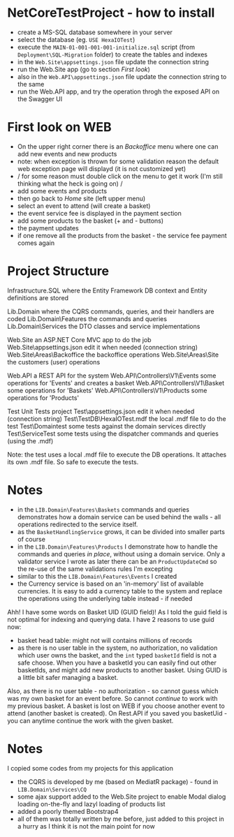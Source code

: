 # NetCoreTestProject - how to install

* create a MS-SQL database somewhere in your server
* select the database (eg. `USE HexaIOTest`)
* execute the `MAIN-01-001-001-001-initialize.sql` script (from `Deployment\SQL-Migration` folder) to create the tables and indexes
* in the `Web.Site\appsettings.json` file update the connection string
* run the Web.Site app (go to section *First look*)
* also in the `Web.API\appsettings.json` file update the connection string to the same
* run the Web.API app, and try the operation throgh the exposed API on the Swagger UI




# First look on WEB

* On the upper right corner there is an *Backoffice* menu where one can add new events and new products
* note: when exception is thrown for some validation reason the default web exception page will displayd (it is not customized yet)
* / for some reason must double click on the menu to get it work (I'm still thinking what the heck is going on) /
* add some events and products
* then go back to *Home* site (left upper menu)
* select an event to attend (will create a basket)
* the event service fee is displayed in the payment section
* add some products to the basket (+ and - buttons)
* the payment updates
* if one remove all the products from the basket - the service fee payment comes again



# Project Structure

Infrastructure.SQL  where the Entity Framework DB context and Entity definitions are stored

Lib.Domain              where the CQRS commands, queries, and their handlers are coded
Lib.Domain\Features     the commands and queries
Lib.Domain\Services     the DTO classes and service implementations

Web.Site                         an ASP.NET Core MVC app to do the job
Web.Site\appsettings.json        edit it when needed (connection string)
Web.Site\Areas\Backoffice        the backoffice operations
Web.Site\Areas\Site              the customers (user) operations

Web.API							 a REST API for the system
Web.API\Controllers\V1\Events    some operations for 'Events' and creates a basket
Web.API\Controllers\V1\Basket    some operations for 'Baskets'
Web.API\Controllers\V1\Products  some operations for 'Products'


Test						     Unit Tests project
Test\appsettings.json            edit it when needed (connection string)
Test\TestDB\HexaIOTest.mdf       the local .mdf file to do the test
Test\Domaintest                  some tests against the domain services directly
Test\ServiceTest                 some tests using the dispatcher commands and queries (using the .mdf)

Note: the test uses a local .mdf file to execute the DB operations. It attaches its own .mdf file.
So safe to execute the tests.


# Notes

* in the `LIB.Domain\Features\Baskets` commands and queries demonstrates how a domain service can be used 
  behind the walls - all operations redirected to the service itself.
* as the `BasketHandlingService` grows, it can be divided into smaller parts of course
* in the `LIB.Domain\Features\Products` I demonstrate how to handle the commands and queries *in place*, 
  without using a domain service. Only a validator service I wrote as later there can be an `ProductUpdateCmd`
  so the re-use of the same validations rules I'm excepting
* similar to this the `LIB.Domain\Features\Events` I created
* the Currency service is based on an 'in-memory' list of available currencies. It is easy to add a currency
  table to the system and replace the operations using the underlying table instead - if needed


Ahh! I have some words on Basket UID (GUID field)! As I told the guid field is not optimal for indexing and
querying data. I have 2 reasons to use guid now:
* basket head table: might not will contains millions of records
* as there is no user table in the system, no authorization, no validation which user owns the basket,
  and the `int` typed `basketId` field is not a safe choose. When you have a basketId you can easily find out
  other basketIds, and might add new products to another basket. Using GUID is a little bit safer managing
  a basket.

Also, as there is no user table - no authorization - so cannot guess which was my own basket for an event before.
So cannot *continue* to work with my previous basket. A basket is lost on WEB if you choose another event to attend
(another basket is created). On Rest.API if you saved you basketUid - you can anytime continue the work 
with the given basket.


# Notes

I copied some codes from my projects for this application
* the CQRS is developed by me (based on MediatR package) - found in `LIB.Domain\Services\CQ`
* some ajax support added to the Web.Site project to enable Modal dialog loading on-the-fly
  and lazyl loading of products list
* added a poorly themed Bootstrap4
* all of them was totally written by me before, just added to this project in a hurry as I think
  it is not the main point for now



